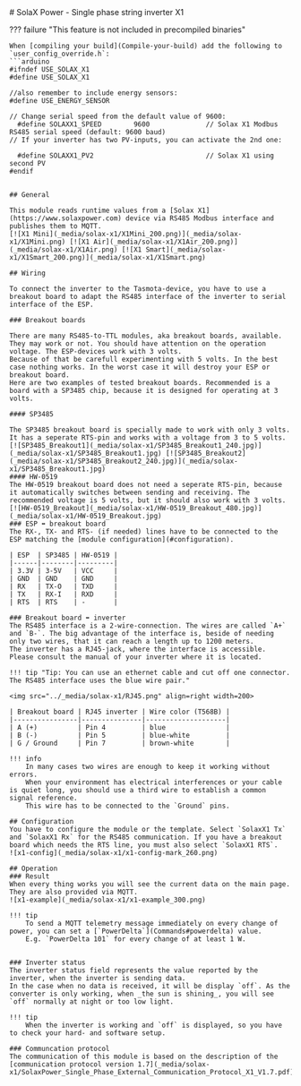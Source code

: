 <a id="top">
# SolaX Power - Single phase string inverter X1

??? failure "This feature is not included in precompiled binaries"  

    When [compiling your build](Compile-your-build) add the following to `user_config_override.h`:
    ```arduino
	#ifndef USE_SOLAX_X1
	#define USE_SOLAX_X1
	
	//also remember to include energy sensors:
	#define USE_ENERGY_SENSOR
	
	// Change serial speed from the default value of 9600:
	  #define SOLAXX1_SPEED        9600              // Solax X1 Modbus RS485 serial speed (default: 9600 baud)
	// If your inverter has two PV-inputs, you can activate the 2nd one:

	  #define SOLAXX1_PV2                            // Solax X1 using second PV
	#endif
```

## General

This module reads runtime values from a [Solax X1](https://www.solaxpower.com) device via RS485 Modbus interface and publishes them to MQTT.  
[![X1 Mini](_media/solax-x1/X1Mini_200.png)](_media/solax-x1/X1Mini.png) [![X1 Air](_media/solax-x1/X1Air_200.png)](_media/solax-x1/X1Air.png) [![X1 Smart](_media/solax-x1/X1Smart_200.png)](_media/solax-x1/X1Smart.png)

## Wiring

To connect the inverter to the Tasmota-device, you have to use a breakout board to adapt the RS485 interface of the inverter to serial interface of the ESP.

### Breakout boards

There are many RS485-to-TTL modules, aka breakout boards, available. They may work or not. You should have attention on the operation voltage. The ESP-devices work with 3 volts.
Because of that be carefull experimenting with 5 volts. In the best case nothing works. In the worst case it will destroy your ESP or breakout board.
Here are two examples of tested breakout boards. Recommended is a board with a SP3485 chip, because it is designed for operating at 3 volts.

#### SP3485

The SP3485 breakout board is specially made to work with only 3 volts. It has a seperate RTS-pin and works with a voltage from 3 to 5 volts.  
[![SP3485_Breakout1](_media/solax-x1/SP3485_Breakout1_240.jpg)](_media/solax-x1/SP3485_Breakout1.jpg) [![SP3485_Breakout2](_media/solax-x1/SP3485_Breakout2_240.jpg)](_media/solax-x1/SP3485_Breakout1.jpg)
#### HW-0519
The HW-0519 breakout board does not need a seperate RTS-pin, because it automatically switches between sending and receiving. The recommended voltage is 5 volts, but it should also work with 3 volts.  
[![HW-0519_Breakout](_media/solax-x1/HW-0519_Breakout_480.jpg)](_media/solax-x1/HW-0519_Breakout.jpg)
### ESP ⬌ breakout board
The RX-, TX- and RTS- (if needed) lines have to be connected to the ESP matching the [module configuration](#configuration).

| ESP  | SP3485 | HW-0519 |
|------|--------|---------|
| 3.3V | 3-5V   | VCC     |
| GND  | GND    | GND     |
| RX   | TX-O   | TXD     |
| TX   | RX-I   | RXD     |
| RTS  | RTS    | -       |

### Breakout board ⬌ inverter
The RS485 interface is a 2-wire-connection. The wires are called `A+` and `B-`. The big advantage of the interface is, beside of needing only two wires, that it can reach a length up to 1200 meters.
The inverter has a RJ45-jack, where the interface is accessible. Please consult the manual of your inverter where it is located.

!!! tip	"Tip: You can use an ethernet cable and cut off one connector. The RS485 interface uses the blue wire pair."

<img src="../_media/solax-x1/RJ45.png" align=right width=200>

| Breakout board | RJ45 inverter | Wire color (T568B) |
|----------------|---------------|--------------------|
| A (+)          | Pin 4         | blue               |
| B (-)          | Pin 5         | blue-white         |
| G / Ground     | Pin 7         | brown-white        |

!!! info
	In many cases two wires are enough to keep it working without errors.
	When your environment has electrical interferences or your cable is quiet long, you should use a third wire to establish a common signal reference.
	This wire has to be connected to the `Ground` pins.

## Configuration
You have to configure the module or the template. Select `SolaxX1 Tx` and `SolaxX1 Rx` for the RS485 communication. If you have a breakout board which needs the RTS line, you must also select `SolaxX1 RTS`.  
![x1-config](_media/solax-x1/x1-config-mark_260.png)

## Operation
### Result
When every thing works you will see the current data on the main page. They are also provided via MQTT.  
![x1-example](_media/solax-x1/x1-example_300.png)

!!! tip
	To send a MQTT telemetry message immediately on every change of power, you can set a [`PowerDelta`](Commands#powerdelta) value.  
	E.g. `PowerDelta 101` for every change of at least 1 W.


### Inverter status
The inverter status field represents the value reported by the inverter, when the inverter is sending data.
In the case when no data is received, it will be display `off`. As the converter is only working, when _the sun is shining_, you will see `off` normally at night or too low light.  

!!! tip
	When the inverter is working and `off` is displayed, so you have to check your hard- and software setup.

### Communcation protocol
The communication of this module is based on the description of the [communication protocol version 1.7](_media/solax-x1/SolaxPower_Single_Phase_External_Communication_Protocol_X1_V1.7.pdf).
